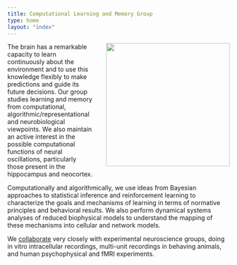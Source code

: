 ```yaml
---
title: Computational Learning and Memory Group
type: home
layout: "index"
---
```


<img style="float: right; max-width: 60%; width: 20em; padding-left: 2em; padding-bottom: 1em;" width="300" src="/lengyel/research-vignettes.png" />

The brain has a remarkable capacity to learn continuously about the environment and to use this knowledge flexibly to make predictions and guide its future decisions. Our group studies learning and memory from computational, algorithmic/representational and neurobiological viewpoints. We also maintain an active interest in the possible computational functions of neural oscillations, particularly those present in the hippocampus and neocortex.

Computationally and algorithmically, we use ideas from Bayesian approaches to statistical inference and reinforcement learning to characterize the goals and mechanisms of learning in terms of normative principles and behavioral results. We also perform dynamical systems analyses of reduced biophysical models to understand the mapping of these mechanisms into cellular and network models.

We [collaborate](/lengyel/collaborators) very closely with experimental neuroscience groups, doing in vitro intracellular recordings, multi-unit recordings in behaving animals, and human psychophysical and fMRI experiments.